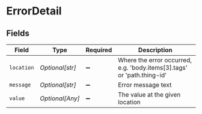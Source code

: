# ErrorDetail


## Fields

| Field                                                                  | Type                                                                   | Required                                                               | Description                                                            |
| ---------------------------------------------------------------------- | ---------------------------------------------------------------------- | ---------------------------------------------------------------------- | ---------------------------------------------------------------------- |
| `location`                                                             | *Optional[str]*                                                        | :heavy_minus_sign:                                                     | Where the error occurred, e.g. 'body.items[3].tags' or 'path.thing-id' |
| `message`                                                              | *Optional[str]*                                                        | :heavy_minus_sign:                                                     | Error message text                                                     |
| `value`                                                                | *Optional[Any]*                                                        | :heavy_minus_sign:                                                     | The value at the given location                                        |